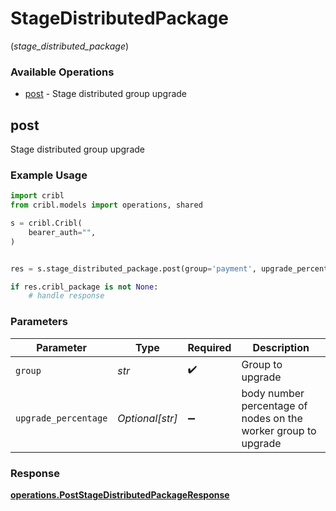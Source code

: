# StageDistributedPackage
(*stage_distributed_package*)

### Available Operations

* [post](#post) - Stage distributed group upgrade

## post

Stage distributed group upgrade

### Example Usage

```python
import cribl
from cribl.models import operations, shared

s = cribl.Cribl(
    bearer_auth="",
)


res = s.stage_distributed_package.post(group='payment', upgrade_percentage='Silver')

if res.cribl_package is not None:
    # handle response
```

### Parameters

| Parameter                                                      | Type                                                           | Required                                                       | Description                                                    |
| -------------------------------------------------------------- | -------------------------------------------------------------- | -------------------------------------------------------------- | -------------------------------------------------------------- |
| `group`                                                        | *str*                                                          | :heavy_check_mark:                                             | Group to upgrade                                               |
| `upgrade_percentage`                                           | *Optional[str]*                                                | :heavy_minus_sign:                                             | body number percentage of nodes on the worker group to upgrade |


### Response

**[operations.PostStageDistributedPackageResponse](../../models/operations/poststagedistributedpackageresponse.md)**

